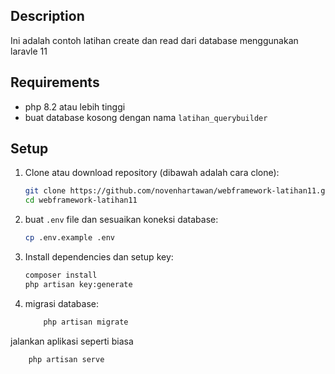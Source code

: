 ## Description

Ini adalah contoh latihan create dan read dari database menggunakan laravle 11

## Requirements

-   php 8.2 atau lebih tinggi
-   buat database kosong dengan nama `latihan_querybuilder`

## Setup

1. Clone atau download repository (dibawah adalah cara clone):

    ```bash
    git clone https://github.com/novenhartawan/webframework-latihan11.git
    cd webframework-latihan11
    ```

2. buat `.env` file dan sesuaikan koneksi database:

    ```bash
    cp .env.example .env
    ```

3. Install dependencies dan setup key:

    ```bash
    composer install
    php artisan key:generate
    ```

4. migrasi database:
    ```bash
        php artisan migrate
    ```

jalankan aplikasi seperti biasa

```bash
    php artisan serve
```
